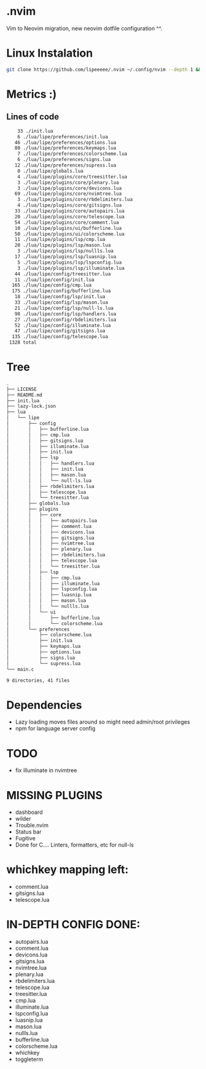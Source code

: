 # .nvim
Vim to Neovim migration,
new neovim dotfile configuration ^^.

# Linux Instalation
```bash
git clone https://github.com/lipeeeee/.nvim ~/.config/nvim --depth 1 && nvim
```

# Metrics :)
## Lines of code
```bash
    33 ./init.lua
    6 ./lua/lipe/preferences/init.lua
   46 ./lua/lipe/preferences/options.lua
   80 ./lua/lipe/preferences/keymaps.lua
    7 ./lua/lipe/preferences/colorscheme.lua
    6 ./lua/lipe/preferences/signs.lua
   12 ./lua/lipe/preferences/supress.lua
    0 ./lua/lipe/globals.lua
    4 ./lua/lipe/plugins/core/treesitter.lua
    3 ./lua/lipe/plugins/core/plenary.lua
    3 ./lua/lipe/plugins/core/devicons.lua
   69 ./lua/lipe/plugins/core/nvimtree.lua
    3 ./lua/lipe/plugins/core/rbdelimiters.lua
    4 ./lua/lipe/plugins/core/gitsigns.lua
   33 ./lua/lipe/plugins/core/autopairs.lua
   20 ./lua/lipe/plugins/core/telescope.lua
   54 ./lua/lipe/plugins/core/comment.lua
   10 ./lua/lipe/plugins/ui/bufferline.lua
   50 ./lua/lipe/plugins/ui/colorscheme.lua
   11 ./lua/lipe/plugins/lsp/cmp.lua
   20 ./lua/lipe/plugins/lsp/mason.lua
    3 ./lua/lipe/plugins/lsp/nullls.lua
   17 ./lua/lipe/plugins/lsp/luasnip.lua
    5 ./lua/lipe/plugins/lsp/lspconfig.lua
    3 ./lua/lipe/plugins/lsp/illuminate.lua
   44 ./lua/lipe/config/treesitter.lua
   11 ./lua/lipe/config/init.lua
  165 ./lua/lipe/config/cmp.lua
  175 ./lua/lipe/config/bufferline.lua
   18 ./lua/lipe/config/lsp/init.lua
   33 ./lua/lipe/config/lsp/mason.lua
   21 ./lua/lipe/config/lsp/null-ls.lua
   98 ./lua/lipe/config/lsp/handlers.lua
   27 ./lua/lipe/config/rbdelimiters.lua
   52 ./lua/lipe/config/illuminate.lua
   47 ./lua/lipe/config/gitsigns.lua
  135 ./lua/lipe/config/telescope.lua
 1328 total
```
# Tree
```bash
.
├── LICENSE
├── README.md
├── init.lua
├── lazy-lock.json
├── lua
│   └── lipe
│       ├── config
│       │   ├── bufferline.lua
│       │   ├── cmp.lua
│       │   ├── gitsigns.lua
│       │   ├── illuminate.lua
│       │   ├── init.lua
│       │   ├── lsp
│       │   │   ├── handlers.lua
│       │   │   ├── init.lua
│       │   │   ├── mason.lua
│       │   │   └── null-ls.lua
│       │   ├── rbdelimiters.lua
│       │   ├── telescope.lua
│       │   └── treesitter.lua
│       ├── globals.lua
│       ├── plugins
│       │   ├── core
│       │   │   ├── autopairs.lua
│       │   │   ├── comment.lua
│       │   │   ├── devicons.lua
│       │   │   ├── gitsigns.lua
│       │   │   ├── nvimtree.lua
│       │   │   ├── plenary.lua
│       │   │   ├── rbdelimiters.lua
│       │   │   ├── telescope.lua
│       │   │   └── treesitter.lua
│       │   ├── lsp
│       │   │   ├── cmp.lua
│       │   │   ├── illuminate.lua
│       │   │   ├── lspconfig.lua
│       │   │   ├── luasnip.lua
│       │   │   ├── mason.lua
│       │   │   └── nullls.lua
│       │   └── ui
│       │       ├── bufferline.lua
│       │       └── colorscheme.lua
│       └── preferences
│           ├── colorscheme.lua
│           ├── init.lua
│           ├── keymaps.lua
│           ├── options.lua
│           ├── signs.lua
│           └── supress.lua
└── main.c

9 directories, 41 files
```

# Dependencies
- Lazy loading moves files around so might need admin/root privileges
- npm for language server config

# TODO 
- fix illuminate in nvimtree

# MISSING PLUGINS
- dashboard
- wilder
- Trouble.nvim
- Status bar
- Fugitive
- Done for C.... Linters, formatters, etc for null-ls

# whichkey mapping left:
- comment.lua
- gitsigns.lua
- telescope.lua

# IN-DEPTH CONFIG DONE:
- autopairs.lua
- comment.lua
- devicons.lua
- gitsigns.lua
- nvimtree.lua
- plenary.lua
- rbdelimiters.lua
- telescope.lua
- treesitter.lua
- cmp.lua
- illuminate.lua
- lspconfig.lua
- luasnip.lua
- mason.lua
- nullls.lua
- bufferline.lua
- colorscheme.lua
- whichkey
- toggleterm

